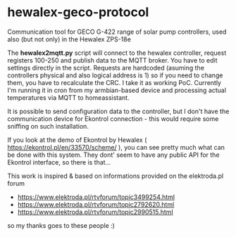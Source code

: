 # hewalex-geco-protocol
Communication tool for GECO G-422 range of solar pump controllers, used also (but not only) in the Hewalex ZPS-18e 

The **hewalex2mqtt.py** script will connect to the hewalex controller, request registers 100-250 and publish data to the MQTT broker.
You have to edit settings directly in the script.
Requests are hardcoded (asuming the controllers physical and also logical address is 1) so if you need to change them, you have to recalculate the CRC. 
I take it as working PoC. Currently I'm running it in cron from my armbian-based device and processing actual temperatures via MQTT to homeassistant.

It is possible to send configuration data to the controller, but I don't have the communication device for Ekontrol connection - this would require some sniffing on such installation. 

If you look at the demo of Ekontrol by Hewalex ( https://ekontrol.pl/en/33570/scheme/ ), you can see pretty much what can be done with this system. They dont' seem to have any public API for the Ekontrol interface, so there is that...

This work is inspired & based on informations provided on the elektroda.pl forum 
- https://www.elektroda.pl/rtvforum/topic3499254.html
- https://www.elektroda.pl/rtvforum/topic2792620.html
- https://www.elektroda.pl/rtvforum/topic2990515.html

so my thanks goes to these people :)

